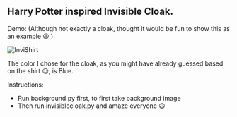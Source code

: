 ## Harry Potter inspired Invisible Cloak.

Demo:
(Although not exactly a cloak, thought it would be fun to show this as an example :laughing: )

![InviShirt](https://user-images.githubusercontent.com/51680175/87403957-22c3fa00-c5db-11ea-9759-6f5646b31968.png)

The color I chose for the cloak, as you might have already guessed based on the shirt :wink:, is Blue.

Instructions:
* Run background.py first, to first take background image
* Then run invisiblecloak.py and amaze everyone :smiley:
